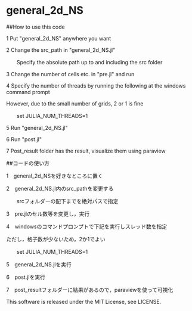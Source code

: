 # general_2d_NS

##How to use this code  
  
1 Put "general_2d_NS" anywhere you want  
  
2 Change the src_path in "general_2d_NS.jl"  
  
　　Specify the absolute path up to and including the src folder  
    
3 Change the number of cells etc. in "pre.jl" and run  
  
4 Specify the number of threads by running the following at the windows command prompt  
  
  However, due to the small number of grids, 2 or 1 is fine  
    
　　set JULIA_NUM_THREADS=1  
    
5 Run "general_2d_NS.jl"  
  
6 Run "post.jl"  
  
7 Post_result folder has the result, visualize them using paraview  
  
  
  
  
    
##コードの使い方  
  
1　general_2d_NSを好きなところに置く  
  
2　general_2d_NS.jl内のsrc_pathを変更する  
  
　　srcフォルダーの配下までを絶対パスで指定  
    
3　pre.jlのセル数等を変更し，実行  
  
4　windowsのコマンドプロンプトで下記を実行しスレッド数を指定  
  
  ただし，格子数が少ないため，2か1でよい  
    
　　set JULIA_NUM_THREADS=1  
    
5　general_2d_NS.jlを実行  
  
6　post.jlを実行  
  
7　post_resultフォルダーに結果があるので，paraviewを使って可視化  
  
  
This software is released under the MIT License, see LICENSE.

